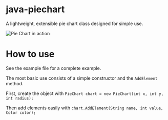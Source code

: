 # java-piechart
A lightweight, extensible pie chart class designed for simple use.

![Pie Chart in action](https://github.com/archfan7411/java-piechart/blob/master/piechart.png)

# How to use
See the example file for a complete example.

The most basic use consists of a simple constructor and the `AddElement` method.

First, create the object with `PieChart chart = new PieChart(int x, int y, int radius);`

Then add elements easily with `chart.AddElement(String name, int value, Color color);`
